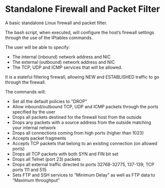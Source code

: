 # Standalone Firewall and Packet Filter
A basic standalone Linux firewall and packet filter.

The bash script, when executed, will configure the host’s firewall settings through the use of the IPtables commands. 

The user will be able to specify:
- The internal (inbound) network address and NIC
- The external (outbound) network address and NIC 
- The TCP, UDP and ICMP services that will be allowed. 

It is a stateful filtering firewall, allowing NEW and ESTABLISHED traffic to go through the firewall. 

The commands will:
- Set all the default policies to "DROP"
- Allow inbound/outbound TCP, UDP and ICMP packets through the ports specified by the user
- Drops all packets destined for the firewall host from the outside 
- Drops any packets with a source address from the outside matching your internal network
- Drops all connections coming from high ports (higher than 1023)
- Accepts packet fragments
- Accepts TCP packets that belong to an existing connection (on allowed ports)
- Drops all TCP packets with both SYN and FIN bit set
- Drops all Telnet (port 23) packets
- Drops all external traffic directed to ports 32768-32775, 137-139, TCP ports 111 and 515
- Sets FTP and SSH services to “Minimum Delay” as well as FTP data to “Maximum throughput”

